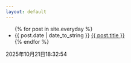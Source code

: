 ```yaml
---
layout: default
---
```




 
<ul>
  {% for post in site.everyday %}
    <li>
      {{ post.date | date_to_string }}
      <a href="{{ post.url }}">{{ post.title }}</a>
    </li>
  {% endfor %}
</ul>

2025年10月21日18:32:54
